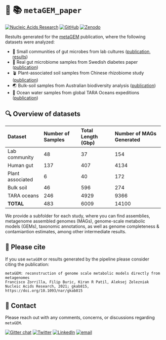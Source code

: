 # 💎 📚 `metaGEM_paper`


[![Nucleic Acids Research](https://img.shields.io/badge/Nucleic%20Acids%20Research-10.1093%2Fnar%2Fgkab815-critical)](https://academic.oup.com/nar/advance-article/doi/10.1093/nar/gkab815/6382386)
[![GitHub](https://img.shields.io/badge/GitHub-metaGEM-blue)](https://github.com/franciscozorrilla/metaGEM)
[![Zenodo](https://img.shields.io/badge/Zenodo-10.5281%2F4707723-blue)](https://zenodo.org/record/4407746#.YXAvvnnTVz8)

Restults generated for the [metaGEM](https://github.com/franciscozorrilla/metaGEM) publication, where the following datasets were analyzed:

- 🧪 Small communities of gut microbes from lab cultures ([publication](https://www.science.org/doi/10.1126/science.aac4812), [results](https://zenodo.org/record/5593111#.YXLma3nTVz9))
- 💩 Real gut microbiome samples from Swedish diabetes paper ([publication](https://www.nature.com/articles/nature12198))
- 🪴 Plant-associated soil samples from Chinese rhizobiome study ([publication](https://www.nature.com/articles/s41396-018-0300-0))
- 🌏 Bulk-soil samples from Australian biodiversity analysis ([publication](https://academic.oup.com/gigascience/article/5/1/s13742-016-0126-5/2720982))
- 🌊 Ocean water samples from global TARA Oceans expeditions ([publication](https://www.science.org/doi/10.1126/science.1261359))

## 🔍 Overview of datasets

| Dataset  | Number of Samples | Total Length (Gbp) | Number of MAGs Generated |
| :---         |     :---      | :---         |     :---      |
| Lab community  | 48  | 37  | 154  |
| Human gut  | 137  | 407  | 4134  |
| Plant associated | 6  | 40 | 172 |
| Bulk soil  | 46  | 596  | 274  |
| TARA oceans  | 246  | 4929  | 9366 |
| **TOTAL**  | 483  | 6009  | 14100  |

We provide a subfolder for each study, where you can find assemblies, metagenome assembled genomes (MAGs), genome-scale metabolic models (GEMs), taxonomic annotations, as well as genome completeness & contamiantion estimates, among other intermediate results.

## 🍾 Please cite

If you use `metaGEM` or results generated by the pipeline please consider citing the publication:

```
metaGEM: reconstruction of genome scale metabolic models directly from metagenomes
Francisco Zorrilla, Filip Buric, Kiran R Patil, Aleksej Zelezniak
Nucleic Acids Research, 2021; gkab815, https://doi.org/10.1093/nar/gkab815
``` 

## 📲 Contact

Please reach out with any comments, concerns, or discussions regarding `metaGEM`.

[![Gitter chat](https://badges.gitter.im/gitterHQ/gitter.png)](https://gitter.im/metaGEM/community)
[![Twitter](https://img.shields.io/badge/Twitter-%40metagenomez-lightblue)](https://twitter.com/metagenomez)
[![LinkedIn](https://img.shields.io/badge/LinkedIn-fzorrilla94-blue)](https://www.linkedin.com/in/fzorrilla94/)
[![email](https://img.shields.io/badge/email-fz274%40cam.ac.uk-%23a6bddb)](fz274@cam.ac.uk)
